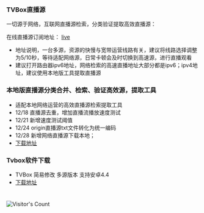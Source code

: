 ### TVBox直播源

一切源于网络，互联网直播源检索，分类验证提取高效直播源：

在线直播源订阅地址： [live](https://mirror.ghproxy.com/raw.githubusercontent.com/Supprise0901/TVBox_live/main/live.txt)

* 地址说明，一台多源，资源的快慢与宽带运营线路有关，建议将线路选择调整为5/10秒，等待适配网络源，日常卡顿会及时切换到高速源，进行直播观看
* 建议打开路由器ipv6地址，网络检索的高速直播地址大部分都是ipv6；ipv4地址，建议使用本地版工具提取直播源

### 本地版直播源分类合并、检索、验证高效源，提取工具

* 适配本地网络运营的高效直播源检索提取工具
* 12/18 直播源去重，增加直播流播放速度测试 
* 12/21 新增速度测试阈值
* 12/24 origin直播源txt文件转化为统一编码
* 12/28 新增网络直播源下载本地；
* [下载地址](https://mirror.ghproxy.com/raw.githubusercontent.com/Supprise0901/TVBox_live/main/local_find/find_source.rar)

### Tvbox软件下载
* TVBox 简易修改 多源版本 支持安卓4.4
*  [下载地址](https://mirror.ghproxy.com/raw.githubusercontent.com/mlabalabala/box/main/Release/app-release.apk)

#
![Visitor's Count](https://profile-counter.glitch.me/Supprise0901_TVBox_warehouse/count.svg)
